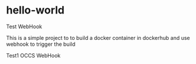 # hello-world 
Test WebHook

This is a simple project to to build a docker container in dockerhub and use webhook to trigger the build


Test1 OCCS WebHook 



